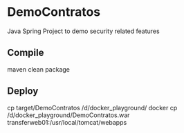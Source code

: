 # DemoContratos
Java Spring Project to demo security related features
## Compile
maven clean package
## Deploy
cp target/DemoContratos /d/docker_playground/
docker cp /d/docker_playground/DemoContratos.war transferweb01:/usr/local/tomcat/webapps